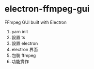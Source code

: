 # electron-ffmpeg-gui
FFmpeg GUI built with Electron



1. yarn init
2. 設置 ts 
3. 設置 electron 
4. electron 界面
5. 包裝 ffmpeg 
6. 功能實作


